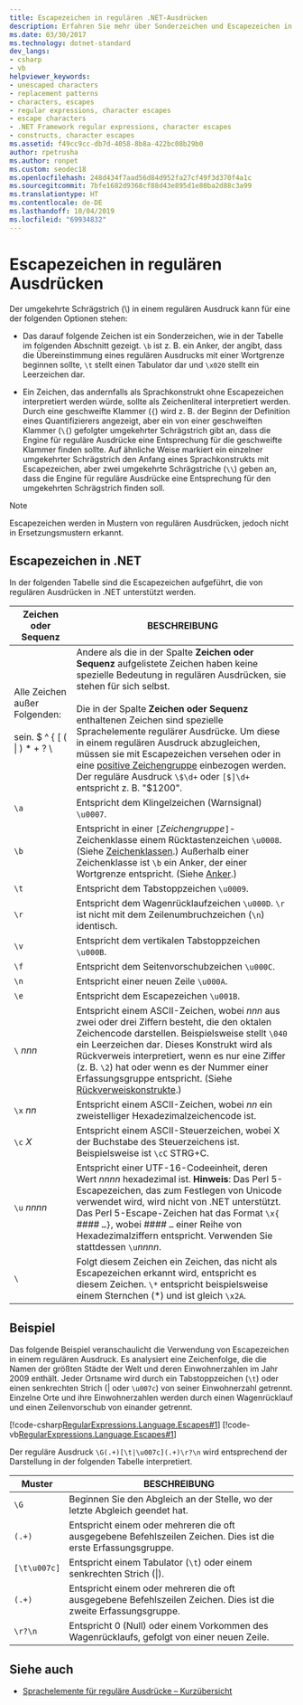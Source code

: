 ```yaml
---
title: Escapezeichen in regulären .NET-Ausdrücken
description: Erfahren Sie mehr über Sonderzeichen und Escapezeichen in regulären .NET-Ausdrücken.
ms.date: 03/30/2017
ms.technology: dotnet-standard
dev_langs:
- csharp
- vb
helpviewer_keywords:
- unescaped characters
- replacement patterns
- characters, escapes
- regular expressions, character escapes
- escape characters
- .NET Framework regular expressions, character escapes
- constructs, character escapes
ms.assetid: f49cc9cc-db7d-4058-8b8a-422bc08b29b0
author: rpetrusha
ms.author: ronpet
ms.custom: seodec18
ms.openlocfilehash: 248d434f7aad56d84d952fa27cf49f3d370f4a1c
ms.sourcegitcommit: 7bfe1682d9368cf88d43e895d1e80ba2d88c3a99
ms.translationtype: HT
ms.contentlocale: de-DE
ms.lasthandoff: 10/04/2019
ms.locfileid: "69934832"
---
```

# <a name="character-escapes-in-regular-expressions"></a>Escapezeichen in regulären Ausdrücken
Der umgekehrte Schrägstrich (\\) in einem regulären Ausdruck kann für eine der folgenden Optionen stehen:  
  
- Das darauf folgende Zeichen ist ein Sonderzeichen, wie in der Tabelle im folgenden Abschnitt gezeigt. `\b` ist z. B. ein Anker, der angibt, dass die Übereinstimmung eines regulären Ausdrucks mit einer Wortgrenze beginnen sollte, `\t` stellt einen Tabulator dar und `\x020` stellt ein Leerzeichen dar.  
  
- Ein Zeichen, das andernfalls als Sprachkonstrukt ohne Escapezeichen interpretiert werden würde, sollte als Zeichenliteral interpretiert werden. Durch eine geschweifte Klammer (`{`) wird z. B. der Beginn der Definition eines Quantifizierers angezeigt, aber ein von einer geschweiften Klammer (`\{`) gefolgter umgekehrter Schrägstrich gibt an, dass die Engine für reguläre Ausdrücke eine Entsprechung für die geschweifte Klammer finden sollte. Auf ähnliche Weise markiert ein einzelner umgekehrter Schrägstrich den Anfang eines Sprachkonstrukts mit Escapezeichen, aber zwei umgekehrte Schrägstriche (`\\`) geben an, dass die Engine für reguläre Ausdrücke eine Entsprechung für den umgekehrten Schrägstrich finden soll.  
  
> [!NOTE]
> Escapezeichen werden in Mustern von regulären Ausdrücken, jedoch nicht in Ersetzungsmustern erkannt.  
  
## <a name="character-escapes-in-net"></a>Escapezeichen in .NET  
 In der folgenden Tabelle sind die Escapezeichen aufgeführt, die von regulären Ausdrücken in .NET unterstützt werden.  
  
|Zeichen oder Sequenz|BESCHREIBUNG|  
|---------------------------|-----------------|  
|Alle Zeichen außer Folgenden:<br /><br /> sein. $ ^ { [ ( &#124; ) * + ? \ |Andere als die in der Spalte **Zeichen oder Sequenz** aufgelistete Zeichen haben keine spezielle Bedeutung in regulären Ausdrücken, sie stehen für sich selbst.<br /><br /> Die in der Spalte **Zeichen oder Sequenz** enthaltenen Zeichen sind spezielle Sprachelemente regulärer Ausdrücke. Um diese in einem regulären Ausdruck abzugleichen, müssen sie mit Escapezeichen versehen oder in eine [positive Zeichengruppe](../../../docs/standard/base-types/character-classes-in-regular-expressions.md) einbezogen werden. Der reguläre Ausdruck `\$\d+` oder `[$]\d+` entspricht z. B. "$1200".|  
|`\a`|Entspricht dem Klingelzeichen (Warnsignal) `\u0007`.|  
|`\b`|Entspricht in einer `[`*Zeichengruppe*`]`-Zeichenklasse einem Rücktastenzeichen `\u0008`.  (Siehe [Zeichenklassen](../../../docs/standard/base-types/character-classes-in-regular-expressions.md).) Außerhalb einer Zeichenklasse ist `\b` ein Anker, der einer Wortgrenze entspricht. (Siehe [Anker](../../../docs/standard/base-types/anchors-in-regular-expressions.md).)|  
|`\t`|Entspricht dem Tabstoppzeichen `\u0009`.|  
|`\r`|Entspricht dem Wagenrücklaufzeichen `\u000D`. `\r` ist nicht mit dem Zeilenumbruchzeichen (`\n`) identisch.|  
|`\v`|Entspricht dem vertikalen Tabstoppzeichen `\u000B`.|  
|`\f`|Entspricht dem Seitenvorschubzeichen `\u000C`.|  
|`\n`|Entspricht einer neuen Zeile `\u000A`.|  
|`\e`|Entspricht dem Escapezeichen `\u001B`.|  
|`\` *nnn*|Entspricht einem ASCII-Zeichen, wobei *nnn* aus zwei oder drei Ziffern besteht, die den oktalen Zeichencode darstellen. Beispielsweise stellt `\040` ein Leerzeichen dar. Dieses Konstrukt wird als Rückverweis interpretiert, wenn es nur eine Ziffer (z. B. `\2`) hat oder wenn es der Nummer einer Erfassungsgruppe entspricht. (Siehe [Rückverweiskonstrukte](../../../docs/standard/base-types/backreference-constructs-in-regular-expressions.md).)|  
|`\x` *nn*|Entspricht einem ASCII-Zeichen, wobei *nn* ein zweistelliger Hexadezimalzeichencode ist.|  
|`\c` *X*|Entspricht einem ASCII-Steuerzeichen, wobei X der Buchstabe des Steuerzeichens ist. Beispielsweise ist `\cC` STRG+C.|  
|`\u` *nnnn*|Entspricht einer UTF-16-Codeeinheit, deren Wert *nnnn* hexadezimal ist. **Hinweis**:  Das Perl 5-Escapezeichen, das zum Festlegen von Unicode verwendet wird, wird nicht von .NET unterstützt. Das Perl 5-Escape-Zeichen hat das Format `\x{` *####* `…}`, wobei *####* `…` einer Reihe von Hexadezimalziffern entspricht. Verwenden Sie stattdessen `\u`*nnnn*.|  
|`\`|Folgt diesem Zeichen ein Zeichen, das nicht als Escapezeichen erkannt wird, entspricht es diesem Zeichen. `\*` entspricht beispielsweise einem Sternchen (*) und ist gleich `\x2A`.|  
  
## <a name="an-example"></a>Beispiel  
 Das folgende Beispiel veranschaulicht die Verwendung von Escapezeichen in einem regulären Ausdruck. Es analysiert eine Zeichenfolge, die die Namen der größten Städte der Welt und deren Einwohnerzahlen im Jahr 2009 enthält. Jeder Ortsname wird durch ein Tabstoppzeichen (`\t`) oder einen senkrechten Strich (&#124; oder `\u007c`) von seiner Einwohnerzahl getrennt. Einzelne Orte und ihre Einwohnerzahlen werden durch einen Wagenrücklauf und einen Zeilenvorschub von einander getrennt.  
  
 [!code-csharp[RegularExpressions.Language.Escapes#1](../../../samples/snippets/csharp/VS_Snippets_CLR/regularexpressions.language.escapes/cs/escape1.cs#1)]
 [!code-vb[RegularExpressions.Language.Escapes#1](../../../samples/snippets/visualbasic/VS_Snippets_CLR/regularexpressions.language.escapes/vb/escape1.vb#1)]  
  
 Der reguläre Ausdruck `\G(.+)[\t|\u007c](.+)\r?\n` wird entsprechend der Darstellung in der folgenden Tabelle interpretiert.  
  
|Muster|BESCHREIBUNG|  
|-------------|-----------------|  
|`\G`|Beginnen Sie den Abgleich an der Stelle, wo der letzte Abgleich geendet hat.|  
|`(.+)`|Entspricht einem oder mehreren die oft ausgegebene Befehlszeilen  Zeichen. Dies ist die erste Erfassungsgruppe.|  
|`[\t\u007c]`|Entspricht einem Tabulator (`\t`) oder einem senkrechten Strich (&#124;).|  
|`(.+)`|Entspricht einem oder mehreren die oft ausgegebene Befehlszeilen  Zeichen. Dies ist die zweite Erfassungsgruppe.|  
|`\r?\n`|Entspricht 0 (Null) oder einem Vorkommen des Wagenrücklaufs, gefolgt von einer neuen Zeile.|  
  
## <a name="see-also"></a>Siehe auch

- [Sprachelemente für reguläre Ausdrücke – Kurzübersicht](../../../docs/standard/base-types/regular-expression-language-quick-reference.md)
